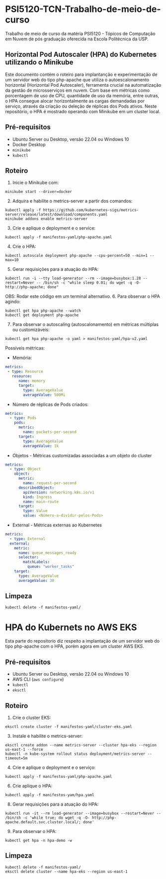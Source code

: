 # PSI5120-TCN-Trabalho-de-meio-de-curso
Trabalho de meio de curso da matéria PSI5120 - Tópicos de Computação em Nuvem de pós graduação oferecida na Escola Politécnica da USP.

## Horizontal Pod Autoscaler (HPA) do Kubernetes utilizando o Minikube
Este documento contém o roteiro para implantanção e experimentação de um servidor web do tipo php-apache que utiliza o autoescalonamento horizontal (Horizontal Pod Autoscaler), ferramenta crucial na automatização da gestão de microsserviços em nuvem. 
Com base em métricas como porcentagem de uso de CPU, quantidade de uso da memória, entre outras, o HPA consegue alocar horizontalmente as cargas demandadas por serviço, através da criação ou deleção de réplicas dos Pods ativos.
Neste repositório, o HPA é mostrado operando com Minikube em um cluster local.

## Pré-requisitos
- Ubuntu Server ou Desktop, versão 22.04 ou Windows 10
- Docker Desktop
- ``minikube``
- ``kubectl``

## Roteiro

1. Inicie o Minikube com:
```
minikube start --driver=docker
```
2. Adquira e habilite o metrics-server a partir dos comandos:
```
kubectl apply -f https://github.com/kubernetes-sigs/metrics-server/release/latest/download/components.yaml
minikube addons enable metrics-server
```
3. Crie e aplique o deployment e o service:
```
kubectl apply -f manifestos-yaml/php-apache.yaml
```
4. Crie o HPA:
```
kubectl autoscale deployment php-apache --cpu-percent=50 --min=1 --max=10
```
5. Gerar requisições para a atuação do HPA:
```
kubectl run -i --tty load-generator --rm --image=busybox:1.28 --restart=Never -- /bin/sh -c "while sleep 0.01; do wget -q -O- http://php-apache; done"
```
   OBS: Rodar este código em um terminal alternativo.
6. Para observar o HPA agindo:
```
kubectl get hpa php-apache --watch
kubectl get deployment php-apache
```
7. Para observar o autoscaling (autoscalonamento) em métricas múltiplas ou customizáveis:
```
kubectl get hpa php-apache -o yaml > manifestos-yaml/hpa-v2.yaml
```
  Possíveis métricas:
  * Memória:
``` YAML
metrics:
 - type: Resource
   resource:
      name: memory
      target:
        type: AverageValue
        averageValue: 500Mi
```
  * Número de réplicas de Pods criados:
``` YAML
metrics:
  - type: Pods
    pods:
      metric:
        name: packets-per-second
      target:
        type: AverageValue
        averageValue: 1k
```
  * Objetos - Métricas customizadas associadas a um objeto do cluster
``` YAML
metrics:
  - type: Object
    object:
      metric:
        name: request-per-second
      describedObject:
        apiVersion: networking.k8s.io/v1
        kind: Ingress
        name: main-route
      target:
        type: Value
        value: <Número-a-dividir-pelos-Pods>
```
  * External - Métricas externas ao Kubernetes
``` YAML
metrics:
  - type: External
  external:
    metric:
      name: queue_messages_ready
      selector:
        matchLabels:
          queue: "worker_tasks"
    target:
      type: AverageValue
      averageValue: 30
```
## Limpeza
```
kubectl delete -f manifestos-yaml/
```

# HPA do Kubernets no AWS EKS
Esta parte do repositorio diz respeito a implantação de um servidor web do tipo php-apache com o HPA, porém agora em um cluster AWS EKS.

## Pré-requisitos
- Ubuntu Server ou Desktop, versão 22.04 ou Windows 10
- AWS CLI (``aws configure``)
- ``kubectl``
- ``eksctl``

## Roteiro
1. Crie o cluster EKS:
```
eksctl create cluster -f manifestos-yaml/cluster-eks.yaml
```
3. Instale e habilite o metrics-server:
```
eksctl create addon --name metrics-server --cluster hpa-eks --region us-east-1 --force
kubectl -n kube-system rollout status deployment/metrics-server --timeout=5m
```
4. Crie e aplique o deployment e o serviço:
```
kubectl apply -f manifestos-yaml/php-apache.yaml
```
6. Crie aplique o HPA:
```
kubectl apply -f manifestos-yam/hpa.yaml
```
8. Gerar requisições para a atuação do HPA:
```
kubectl run -it --rm load-generator --image=busybox --restart=Never -- /bin/sh -c 'while true; do wget -q -O- http://php-apache.default.svc.cluster.local/; done'
```
9. Para observar o HPA:
```
kubectl get hpa -n hpa-demo -w
```

## Limpeza
```
kubectl delete -f manifestos-yaml/
eksctl delete cluster --name hpa-eks --region us-east-1
```
